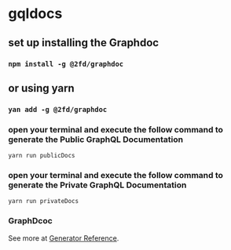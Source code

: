 # gqldocs

## set up installing the Graphdoc

### `npm install -g @2fd/graphdoc`

## or using yarn

### `yan add -g @2fd/graphdoc`


### open your terminal and execute the follow command to generate the Public GraphQL Documentation 
```
yarn run publicDocs
```


### open your terminal and execute the follow command to generate the Private GraphQL Documentation 
```
yarn run privateDocs
```


### GraphDcoc
See more at [Generator Reference](https://github.com/2fd/graphdoc).
